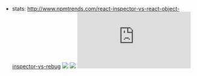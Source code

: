 - stats: http://www.npmtrends.com/react-inspector-vs-react-object-inspector-vs-rebug
![](https://nodei.co/npm/react-object-inspector.png?downloads=true&downloadRank=true&stars=true)
![](https://nodei.co/npm/react-inspector.png?downloads=true&downloadRank=true&stars=true)
![](https://badge-size.herokuapp.com/xyc/react-inspector/master/dist/react-inspector.min.js?compression=gzip)
